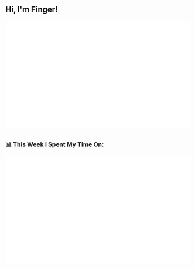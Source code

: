 <h2> Hi, I'm Finger!</h2>

<img align="right" src="https://raw.githubusercontent.com/spianmo/github-stats/master/generated/overview.svg#gh-light-mode-only">

<!-- <img align="right" height="160em" src="https://github-readme-stats-eight-theta.vercel.app/api/top-langs/?username=spianmo&layout=compact&langs_count=8&theme=algolia"/>	 -->
	
```go
package main

type Me struct {
	Name   string
	Job    string
	Code   string
	Skills string
}

func main() {
	me := &Me{
		Name:   "Finger",
		Job:    "Client-side Engineer",
		Code:   "Java and C++ and Others",
		Skills: "Android Security NLP ^o^",
	}
	_ = me
}
```


<h3>📊 This Week I Spent My Time On:</h3>
<img align='right' src="https://raw.githubusercontent.com/spianmo/github-stats/master/generated/languages.svg#gh-light-mode-only">

<!--START_SECTION:waka-->

```text
Java                   8 hrs 48 mins   ██████████████████████░░░   87.70 %
XML                    35 mins         █▒░░░░░░░░░░░░░░░░░░░░░░░   05.84 %
Groovy                 12 mins         ▓░░░░░░░░░░░░░░░░░░░░░░░░   02.14 %
Properties             12 mins         ▓░░░░░░░░░░░░░░░░░░░░░░░░   02.11 %
Gradle                 12 mins         ▓░░░░░░░░░░░░░░░░░░░░░░░░   02.10 %
Kotlin                 0 secs          ░░░░░░░░░░░░░░░░░░░░░░░░░   00.10 %
```

<!--END_SECTION:waka-->
